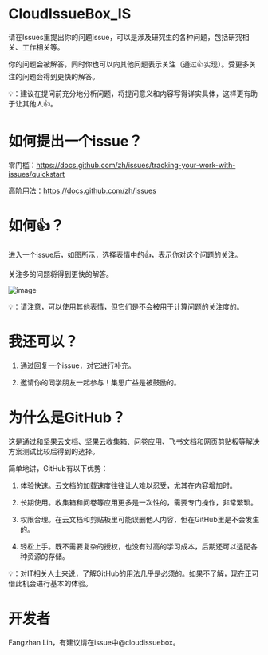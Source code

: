 # CloudIssueBox_IS
请在Issues里提出你的问题issue，可以是涉及研究生的各种问题，包括研究相关、工作相关等。

你的问题会被解答，同时你也可以向其他问题表示关注（通过👍实现）。受更多关注的问题会得到更快的解答。

💡：建议在提问前充分地分析问题，将提问意义和内容写得详实具体，这样更有助于让其他人👍。


# 如何提出一个issue？
零门槛：https://docs.github.com/zh/issues/tracking-your-work-with-issues/quickstart

高阶用法：https://docs.github.com/zh/issues


# 如何👍？
进入一个issue后，如图所示，选择表情中的👍，表示你对这个问题的关注。

关注多的问题将得到更快的解答。

![image](https://github.com/cloudissuebox/CloudIssueBox_IS/assets/138862411/72f00298-f694-4362-b8f0-080972490b03)

💡：请注意，可以使用其他表情，但它们是不会被用于计算问题的关注度的。

# 我还可以？
1. 通过回复一个issue，对它进行补充。

2. 邀请你的同学朋友一起参与！集思广益是被鼓励的。

# 为什么是GitHub？
这是通过和坚果云文档、坚果云收集箱、问卷应用、飞书文档和网页剪贴板等解决方案测试比较后得到的选择。

简单地讲，GitHub有以下优势：

1. 体验快速。云文档的加载速度往往让人难以忍受，尤其在内容增加时。

2. 长期使用。收集箱和问卷等应用更多是一次性的，需要专门操作，非常繁琐。

3. 权限合理。在云文档和剪贴板里可能误删他人内容，但在GitHub里是不会发生的。

4. 轻松上手。既不需要复杂的授权，也没有过高的学习成本，后期还可以适配各种资源的存储。

💡：对IT相关人士来说，了解GitHub的用法几乎是必须的。如果不了解，现在正可借此机会进行基本的体验。

# 开发者
Fangzhan Lin，有建议请在issue中@cloudissuebox。

